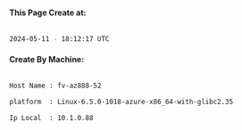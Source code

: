 
   
#### This Page Create at:

```bash

2024-05-11 - 18:12:17 UTC

```

#### Create By Machine:

```bash

Host Name : fv-az888-52

platform  : Linux-6.5.0-1018-azure-x86_64-with-glibc2.35

Ip Local  : 10.1.0.88

```

